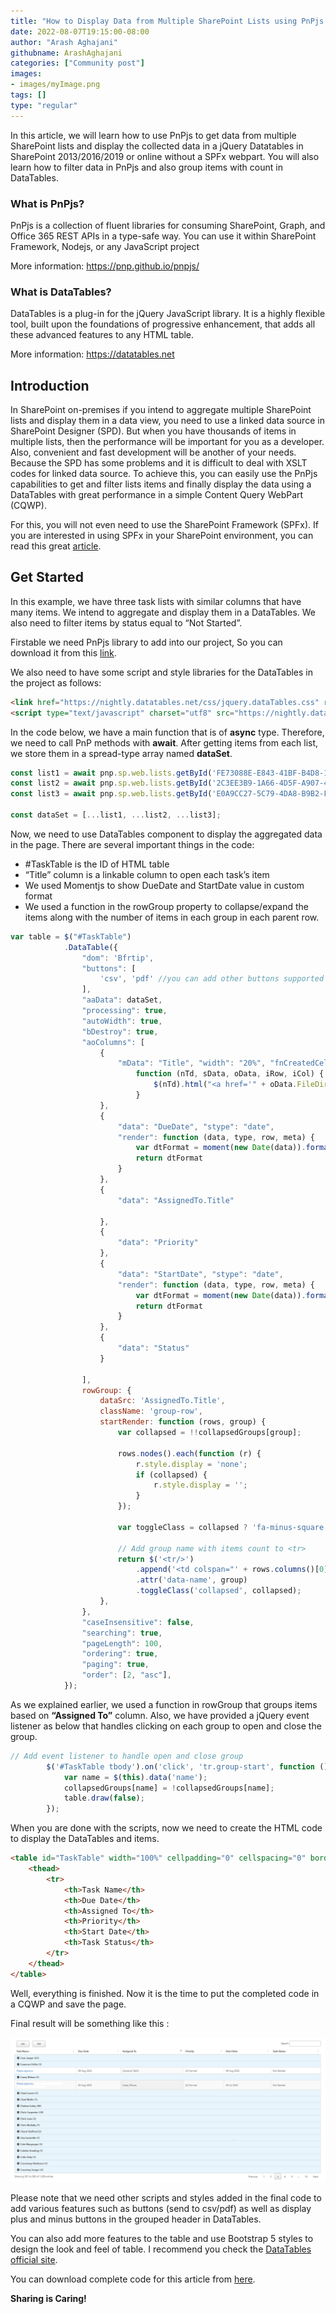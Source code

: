 ```yaml
---
title: "How to Display Data from Multiple SharePoint Lists using PnPjs and DataTables"
date: 2022-08-07T19:15:00-08:00
author: "Arash Aghajani"
githubname: ArashAghajani
categories: ["Community post"]
images:
- images/myImage.png
tags: []
type: "regular"
---
```


In this article, we will learn how to use PnPjs to get data from multiple SharePoint lists and display the collected data in a jQuery Datatables in SharePoint 2013/2016/2019 or online without a SPFx webpart.
You will also learn how to filter data in PnPjs and also group items with count in DataTables. 

### What is PnPjs?

PnPjs is a collection of fluent libraries for consuming SharePoint, Graph, and Office 365 REST APIs in a type-safe way. You can use it within SharePoint Framework, Nodejs, or any JavaScript project

More information: <https://pnp.github.io/pnpjs/>

### What is DataTables?

DataTables is a plug-in for the jQuery JavaScript library. It is a highly flexible tool, built upon the foundations of progressive enhancement, that adds all these advanced features to any HTML table.

More information: <https://datatables.net>

## Introduction

In SharePoint on-premises if you intend to aggregate multiple SharePoint lists and display them in a data view, you need to use a linked data source in SharePoint Designer (SPD). But when you have thousands of items in multiple lists, then the performance will be important for you as a developer.
Also, convenient and fast development will be another of your needs. Because the SPD has some problems and it is difficult to deal with XSLT codes for linked data source. To achieve this, you can easily use the PnPjs capabilities to get and filter lists items and finally display the data using a DataTables with great performance in a simple Content Query WebPart (CQWP).

For this, you will not even need to use the SharePoint Framework (SPFx). If you are interested in using SPFx in your SharePoint environment, you can read this great [article](https://techcommunity.microsoft.com/t5/microsoft-365-pnp-blog/guidance-on-how-to-use-react-datatable-webpart/ba-p/2772933).

## Get Started

In this example, we have three task lists with similar columns that have many items. We intend to aggregate and display them in a DataTables. We also need to filter items by status equal to “Not Started”. 

Firstable we need PnPjs library to add into our project, So you can download it from this [link](https://cdnjs.cloudflare.com/ajax/libs/pnp-pnpjs/1.3.9/pnpjs.es5.umd.bundle.min.js).

We also need to have some script and style libraries for the DataTables in the project as follows:

```html
<link href="https://nightly.datatables.net/css/jquery.dataTables.css" rel="stylesheet" type="text/css"/>
<script type="text/javascript" charset="utf8" src="https://nightly.datatables.net/js/jquery.dataTables.js"></script> 
```

In the code below, we have a main function that is of **async** type. Therefore, we need to call PnP methods with **await**.
After getting items from each list, we store them in a spread-type array named **dataSet**.

```javascript
const list1 = await pnp.sp.web.lists.getById('FE73088E-E843-41BF-B4D8-1114A4A16C92').items.expand('AssignedTo').select('Title,Priority,Status,PercentComplete,StartDate,DueDate,ID,Modified,Created,AssignedTo/ID,AssignedTo/Title,FileDirRef').filter("Status eq 'Not Started'").orderBy('AssignedTo/Title').getAll();
const list2 = await pnp.sp.web.lists.getById('2C3EE3B9-1A66-4D5F-A907-42859B9D2314').items.expand('AssignedTo').select('Title,Priority,Status,PercentComplete,StartDate,DueDate,ID,Modified,Created,AssignedTo/ID,AssignedTo/Title,FileDirRef').filter("Status eq 'Not Started'").orderBy('AssignedTo/Title').getAll();
const list3 = await pnp.sp.web.lists.getById('E0A9CC27-5C79-4DA8-B9B2-F53A986FDA96').items.expand('AssignedTo').select('Title,Priority,Status,PercentComplete,StartDate,DueDate,ID,Modified,Created,AssignedTo/ID,AssignedTo/Title,FileDirRef').filter("Status eq 'Not Started'").orderBy('AssignedTo/Title').getAll();
        
const dataSet = [...list1, ...list2, ...list3];

```

Now, we need to use DataTables component to display the aggregated data in the page. There are several important things in the code:

- #TaskTable is the ID of HTML table
- “Title” column is a linkable column to open each task’s item
- We used Momentjs to show DueDate and StartDate value in custom format
- We used a function in the rowGroup property to collapse/expand the items along with the number of items in each group in each parent row.

```javascript
var table = $("#TaskTable")
            .DataTable({
                "dom": 'Bfrtip',
                "buttons": [
                    'csv', 'pdf' //you can add other buttons supported by DataTables here.
                ],
                "aaData": dataSet,
                "processing": true,
                "autoWidth": true,
                "bDestroy": true,
                "aoColumns": [
                    {
                        "mData": "Title", "width": "20%", "fnCreatedCell":
                            function (nTd, sData, oData, iRow, iCol) {
                                $(nTd).html("<a href='" + oData.FileDirRef + "/DispForm.aspx?ID=" + oData.ID + "' target='_blank'>" + oData.Title + "</a>");
                            }
                    },
                    {
                        "data": "DueDate", "stype": "date",
                        "render": function (data, type, row, meta) {
                            var dtFormat = moment(new Date(data)).format("DD MMM YYYY");
                            return dtFormat
                        }
                    },
                    {
                        "data": "AssignedTo.Title"

                    },
                    {
                        "data": "Priority"
                    },
                    {
                        "data": "StartDate", "stype": "date",
                        "render": function (data, type, row, meta) {
                            var dtFormat = moment(new Date(data)).format("DD MMM YYYY");
                            return dtFormat
                        }
                    },
                    {
                        "data": "Status"
                    }
                    
                ],
                rowGroup: {
                    dataSrc: 'AssignedTo.Title',
                    className: 'group-row',
                    startRender: function (rows, group) {
                        var collapsed = !!collapsedGroups[group];

                        rows.nodes().each(function (r) {
                            r.style.display = 'none';
                            if (collapsed) {
                                r.style.display = '';
                            }
                        });

                        var toggleClass = collapsed ? 'fa-minus-square' : 'fa-plus-square';

                        // Add group name with items count to <tr>
                        return $('<tr/>')
                            .append('<td colspan="' + rows.columns()[0].length + '">' + '<span class="fa fa-fw ' + toggleClass + ' toggler"/> ' + group + ' (' + rows.count() + ')</td>')
                            .attr('data-name', group)
                            .toggleClass('collapsed', collapsed);
                    },
                },               
                "caseInsensitive": false,
                "searching": true,
                "pageLength": 100,
                "ordering": true,
                "paging": true,
                "order": [2, "asc"],
            });

```

As we explained earlier, we used a function in rowGroup that groups items based on **“Assigned To”** column. Also, we have provided a jQuery event listener as below that handles clicking on each group to open and close the group.

```javascript
// Add event listener to handle open and close group
        $('#TaskTable tbody').on('click', 'tr.group-start', function () {
            var name = $(this).data('name');
            collapsedGroups[name] = !collapsedGroups[name];
            table.draw(false);
        });
```

When you are done with the scripts, now we need to create the HTML code to display the DataTables and items.

```html
<table id="TaskTable" width="100%" cellpadding="0" cellspacing="0" border="0" class="display cell-border">
    <thead>
        <tr>
            <th>Task Name</th>
            <th>Due Date</th>
            <th>Assigned To</th>
            <th>Priority</th>
            <th>Start Date</th>
            <th>Task Status</th>
        </tr>
    </thead>
</table>
 ```

Well, everything is finished. Now it is the time to put the completed code in a CQWP and save the page. 

Final result will be something like this :

![sp-pnpjs-datatables-sample-image.PNG](images/sp-pnpjs-datatables-sample-image.PNG)

Please note that we need other scripts and styles added in the final code to add various features such as buttons (send to csv/pdf) as well as display plus and minus buttons in the grouped header in DataTables.

You can also add more features to the table and use Bootstrap 5 styles to design the look and feel of table. I recommend you check the [DataTables official site](https://datatables.net).

You can download complete code for this article from [here](https://github.com/ArashAghajani/my-dev-PnPjs/blob/main/SPDev-PnPjs-and-DataTables.html).


**Sharing is Caring!**
